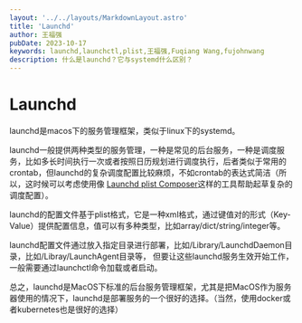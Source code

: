 ```yaml
---
layout: '../../layouts/MarkdownLayout.astro'
title: 'Launchd'
author: 王福强
pubDate: 2023-10-17
keywords: launchd,launchctl,plist,王福强,Fuqiang Wang,fujohnwang
description: 什么是launchd？它与systemd什么区别？
---
```


# Launchd

launchd是macos下的服务管理框架，类似于linux下的systemd。

launchd一般提供两种类型的服务管理，一种是常见的后台服务，一种是调度服务，比如多长时间执行一次或者按照日历规划进行调度执行，后者类似于常用的crontab，但launchd的复杂调度配置比较麻烦，不如crontab的表达式简洁（所以，这时候可以考虑使用像 [Launchd plist Composer](https://store.afoo.me/l/launchdpc)这样的工具帮助起草复杂的调度配置）。

launchd的配置文件基于plist格式，它是一种xml格式，通过键值对的形式（Key-Value）提供配置信息，值可以有多种类型，比如array/dict/string/integer等。

launchd配置文件通过放入指定目录进行部署，比如/Library/LaunchdDaemon目录，比如/Libray/LaunchAgent目录等， 但要让这些launchd服务生效开始工作，一般需要通过launchctl命令加载或者启动。

总之，launchd是MacOS下标准的后台服务管理框架，尤其是把MacOS作为服务器使用的情况下，launchd是部署服务的一个很好的选择。（当然，使用docker或者kubernetes也是很好的选择）




